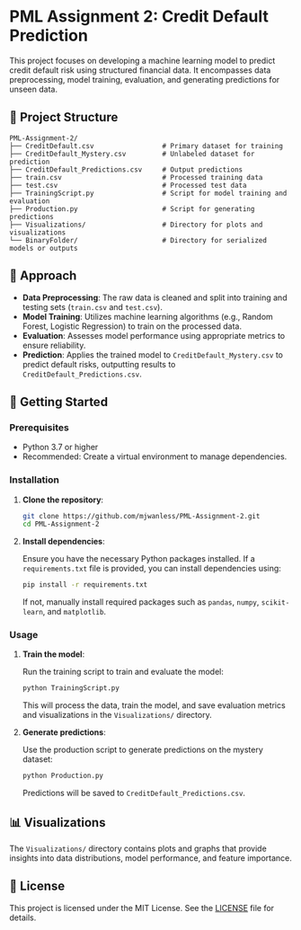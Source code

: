 # PML Assignment 2: Credit Default Prediction

This project focuses on developing a machine learning model to predict credit default risk using structured financial data. It encompasses data preprocessing, model training, evaluation, and generating predictions for unseen data.

## 📁 Project Structure

```
PML-Assignment-2/
├── CreditDefault.csv                 # Primary dataset for training
├── CreditDefault_Mystery.csv         # Unlabeled dataset for prediction
├── CreditDefault_Predictions.csv     # Output predictions
├── train.csv                         # Processed training data
├── test.csv                          # Processed test data
├── TrainingScript.py                 # Script for model training and evaluation
├── Production.py                     # Script for generating predictions
├── Visualizations/                   # Directory for plots and visualizations
└── BinaryFolder/                     # Directory for serialized models or outputs
```

## 🧠 Approach

- **Data Preprocessing**: The raw data is cleaned and split into training and testing sets (`train.csv` and `test.csv`).
- **Model Training**: Utilizes machine learning algorithms (e.g., Random Forest, Logistic Regression) to train on the processed data.
- **Evaluation**: Assesses model performance using appropriate metrics to ensure reliability.
- **Prediction**: Applies the trained model to `CreditDefault_Mystery.csv` to predict default risks, outputting results to `CreditDefault_Predictions.csv`.

## 🚀 Getting Started

### Prerequisites

- Python 3.7 or higher
- Recommended: Create a virtual environment to manage dependencies.

### Installation

1. **Clone the repository**:

   ```bash
   git clone https://github.com/mjwanless/PML-Assignment-2.git
   cd PML-Assignment-2
   ```



2. **Install dependencies**:

   Ensure you have the necessary Python packages installed. If a `requirements.txt` file is provided, you can install dependencies using:

   ```bash
   pip install -r requirements.txt
   ```
   If not, manually install required packages such as `pandas`, `numpy`, `scikit-learn`, and `matplotlib`.

### Usage

1. **Train the model**:

   Run the training script to train and evaluate the model:

   ```bash
   python TrainingScript.py
   ```
   This will process the data, train the model, and save evaluation metrics and visualizations in the `Visualizations/` directory.

2. **Generate predictions**:

   Use the production script to generate predictions on the mystery dataset:

   ```bash
   python Production.py
   ```
   Predictions will be saved to `CreditDefault_Predictions.csv`.

## 📊 Visualizations

The `Visualizations/` directory contains plots and graphs that provide insights into data distributions, model performance, and feature importance.

## 📄 License

This project is licensed under the MIT License. See the [LICENSE](LICENSE) file for details.
